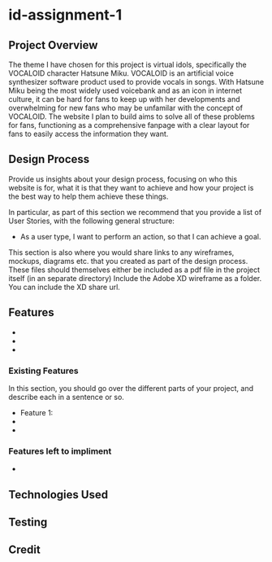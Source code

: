 # id-assignment-1

## Project Overview
The theme I have chosen for this project is virtual idols, specifically the VOCALOID character Hatsune Miku. VOCALOID is an artificial voice synthesizer software product used to provide vocals in songs. With Hatsune Miku being the most widely used voicebank and as an icon in internet culture, it can be hard for fans to keep up with her developments and overwhelming for new fans who may be unfamilar with the concept of VOCALOID. The website I plan to build aims to solve all of these problems for fans, functioning as a comprehensive fanpage with a clear layout for fans to easily access the information they want. 

## Design Process
Provide us insights about your design process, focusing on who this website is for, what it is that they want to achieve and how your project is the best way to help them achieve these things.

In particular, as part of this section we recommend that you provide a list of User Stories, with the following general structure:
+ As a user type, I want to perform an action, so that I can achieve a goal.

This section is also where you would share links to any wireframes, mockups, diagrams etc. that you created as part of the design process. These files should themselves either be included as a pdf file in the project itself (in an separate directory) Include the Adobe XD wireframe as a folder. You can include the XD share url.

## Features
+
+
+
### Existing Features
In this section, you should go over the different parts of your project, and describe each in a sentence or so.
+ Feature 1: 
+
+

### Features left to impliment 
+
## Technologies Used

## Testing

## Credit 
